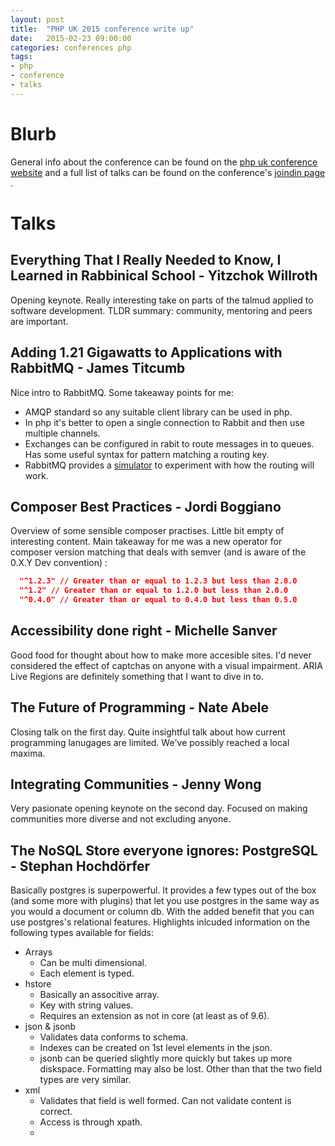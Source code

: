 ```yaml
---
layout: post
title:  "PHP UK 2015 conference write up"
date:   2015-02-23 09:00:00
categories: conferences php
tags:
- php
- conference
- talks
---
```


Blurb
======
General info about the conference can be found on the [php uk conference website][phpuk2015-website] and a full list of talks can be found on
the conference's [joindin page][phpuk2015-joindin] .


Talks
======

## Everything That I Really Needed to Know, I Learned in Rabbinical School - Yitzchok Willroth
Opening keynote. Really interesting take on parts of the talmud applied to software development. TLDR summary: community, mentoring and peers are important.

## Adding 1.21 Gigawatts to Applications with RabbitMQ - James Titcumb
Nice intro to RabbitMQ. Some takeaway points for me:
- AMQP standard so any suitable client library can be used in php.
- In php it's better to open a single connection to Rabbit and then use multiple channels.
- Exchanges can be configured in rabit to route messages in to queues. Has some useful syntax for pattern matching a routing key.
- RabbitMQ provides a [simulator][rabbitmq-simulator] to experiment with how the routing will work.

## Composer Best Practices - Jordi Boggiano
Overview of some sensible composer practises. Little bit empty of interesting content. Main takeaway for me was a new operator for composer version matching that deals with semver (and is aware of the 0.X.Y Dev convention) :
```JSON
  "^1.2.3" // Greater than or equal to 1.2.3 but less than 2.0.0
  "^1.2" // Greater than or equal to 1.2.0 but less than 2.0.0
  "^0.4.0" // Greater than or equal to 0.4.0 but less than 0.5.0
```

## Accessibility done right -  Michelle Sanver
Good food for thought about how to make more accesible sites. I'd never considered the effect of captchas on anyone with a visual impairment. ARIA Live Regions are definitely something that I want to dive in to.

## The Future of Programming - Nate Abele 
Closing talk on the first day. Quite insightful talk about how  current programming lanugages are limited. We've possibly reached a local maxima.

## Integrating Communities - Jenny Wong
Very pasionate opening keynote on the second day. Focused on making communities more diverse and not excluding anyone.

## The NoSQL Store everyone ignores: PostgreSQL - Stephan Hochdörfer 
Basically postgres is superpowerful. It provides a few types out of the box (and some more with plugins) that let you use postgres in the same way as you would a document or column db. With the added benefit that you can use postgres's relational features. Highlights inlcuded information on the following types available for fields:
- Arrays
  - Can be multi dimensional.
  - Each element is typed.
- hstore
  - Basically an associtive array. 
  - Key with string values.
  - Requires an extension as not in core (at least as of 9.6).
- json & jsonb
  -  Validates data conforms to schema.
  -  Indexes can be created on 1st level elements in the json.
  -  jsonb can be queried slightly more quickly but takes up more diskspace. Formatting may also be lost. Other than that the two field types are very similar.
- xml
  - Validates that field is well formed. Can not validate content is correct.
  - Access is through xpath.
  -  

[phpuk2015-website]: http://phpconference.co.uk/
[phpuk2015-joindin]: https://joind.in/event/view/3063

[rabbitmq-simulator]: http://tryrabbitmq.com/
